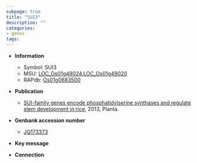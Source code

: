 ```yaml
---
subpage: true
title: "SUI3"
description: ""
categories:
- genes
tags: 
---
```


* **Information**  
    + Symbol: SUI3  
    + MSU: [LOC_Os01g49024](http://rice.plantbiology.msu.edu/cgi-bin/ORF_infopage.cgi?orf=LOC_Os01g49024),[LOC_Os01g49020](http://rice.plantbiology.msu.edu/cgi-bin/ORF_infopage.cgi?orf=LOC_Os01g49020)  
    + RAPdb: [Os01g0683500](http://rapdb.dna.affrc.go.jp/viewer/gbrowse_details/irgsp1?name=Os01g0683500)  

* **Publication**  
    + [SUI-family genes encode phosphatidylserine synthases and regulate stem development in rice](http://www.ncbi.nlm.nih.gov/pubmed?term=SUI-family+genes+encode+phosphatidylserine+synthases+and+regulate+stem+development+in+rice%5BTitle%5D), 2013, Planta.

* **Genbank accession number**  
    + [JQ173373](http://www.ncbi.nlm.nih.gov/nuccore/JQ173373)

* **Key message**  

* **Connection**  



